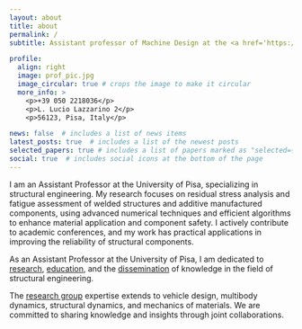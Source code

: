 ```yaml
---
layout: about
title: about
permalink: /
subtitle: Assistant professor of Machine Design at the <a href='https://www.dici.unipi.it/'>Department of Civil and Industrial Engineering</a>, <a href='https://www.unipi.it/'>University of Pisa</a>

profile:
  align: right
  image: prof_pic.jpg
  image_circular: true # crops the image to make it circular
  more_info: >
    <p>+39 050 2218036</p>
    <p>L. Lucio Lazzarino 2</p>
    <p>56123, Pisa, Italy</p>

news: false  # includes a list of news items
latest_posts: true  # includes a list of the newest posts
selected_papers: true # includes a list of papers marked as "selected={true}"
social: true  # includes social icons at the bottom of the page
---
```


I am an Assistant Professor at the University of Pisa, specializing in structural engineering. My research focuses on residual stress analysis and fatigue assessment of welded structures and additive manufactured components, using advanced numerical techniques and efficient algorithms to enhance material application and component safety. I actively contribute to academic conferences, and my work has practical applications in improving the reliability of structural components.

As an Assistant Professor at the University of Pisa, I am dedicated to [research](/publications/), [education](/teaching/), and the [dissemination](/repositories/) of knowledge in the field of structural engineering.

The <a href='http://machinedesign.ing.unipi.it/'>research group</a> expertise extends to vehicle design, multibody dynamics, structural dynamics, and mechanics of materials. We are committed to sharing knowledge and insights through joint collaborations.